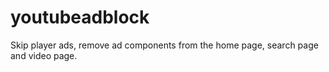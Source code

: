 # youtubeadblock
Skip player ads, remove ad components from the home page, search page and video page.
